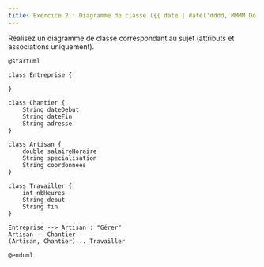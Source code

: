 ```yaml
---
title: Exercice 2 : Diagramme de classe ({{ date | date('dddd, MMMM Do') }})
---
```

Réalisez un diagramme de classe correspondant au sujet (attributs et associations uniquement).
```plantuml
@startuml

class Entreprise {

}

class Chantier {
    String dateDebut
    String dateFin
    String adresse
}

class Artisan {
    double salaireHoraire
    String specialisation
    String coordonnees
}

class Travailler {
    int nbHeures
    String debut
    String fin
}

Entreprise --> Artisan : "Gérer"
Artisan -- Chantier
(Artisan, Chantier) .. Travailler

@enduml
```